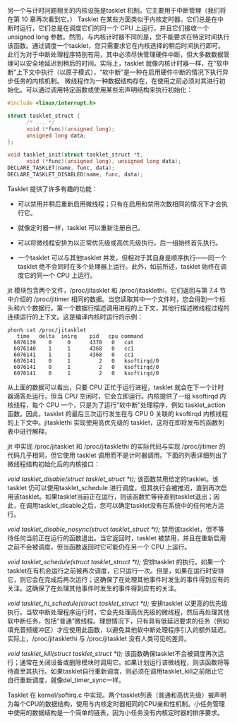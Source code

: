 另一个与计时问题相关的内核设施是tasklet 机制。它主要用于中断管理（我们将在第 10 章再次看到它。）
Tasklet 在某些方面类似于内核定时器。它们总是在中断时运行，它们总是在调度它们的同一个 CPU 上运行，并且它们接收一个 unsigned long 参数。然而，与内核计时器不同的是，您不能要求在特定时间执行该函数。通过调度一个tasklet，您只需要求它在内核选择的稍后时间执行即可。此行为对于中断处理程序特别有用，其中必须尽快管理硬件中断，但大多数数据管理可以安全地延迟到稍后的时间。实际上，tasklet 就像内核计时器一样，在“软中断”上下文中执行（以原子模式），“软中断”是一种在启用硬件中断的情况下执行异步任务的内核机制。
微线程作为一种数据结构存在，在使用之前必须对其进行初始化。可以通过调用特定函数或使用某些宏声明结构来执行初始化：
```c
#include <linux/interrupt.h>

struct tasklet_struct {
      /* ... */
      void (*func)(unsigned long);
      unsigned long data;
};

void tasklet_init(struct tasklet_struct *t,
      void (*func)(unsigned long), unsigned long data);
DECLARE_TASKLET(name, func, data);
DECLARE_TASKLET_DISABLED(name, func, data);
```
Tasklet 提供了许多有趣的功能：
- 可以禁用并稍后重新启用微线程；只有在启用和禁用次数相同的情况下才会执行它。

- 就像定时器一样，tasklet 可以重新注册自己。
- 可以将微线程安排为以正常优先级或高优先级执行。后一组始终首先执行。
- 一个tasklet 可以与其他tasklet 并发，但相对于其自身是顺序执行——同一个tasklet 绝不会同时在多个处理器上运行。此外，如前所述，tasklet 始终在调度它的同一个 CPU 上运行。

jit 模块包含两个文件，/proc/jitasklet 和 /proc/jitasklethi，它们返回与第 7.4 节中介绍的 /proc/jitimer 相同的数据。当您读取其中一个文件时，您会得到一个标头和六个数据行。第一个数据行描述调用进程的上下文，其他行描述微线程过程的连续运行的上下文。这是编译内核时运行的示例：
```
phon% cat /proc/jitasklet
   time   delta  inirq    pid   cpu command
  6076139    0     0      4370   0   cat
  6076140    1     1      4368   0   cc1
  6076141    1     1      4368   0   cc1
  6076141    0     1         2   0   ksoftirqd/0
  6076141    0     1         2   0   ksoftirqd/0
  6076141    0     1         2   0   ksoftirqd/0
```
从上面的数据可以看出，只要 CPU 正忙于运行进程，tasklet 就会在下一个计时器滴答处运行，但当 CPU 空闲时，它会立即运行。内核提供了一组 ksoftirqd 内核线程，每个 CPU 一个，只是为了运行“软中断”处理程序，例如 tasklet_action 函数。因此，tasklet 的最后三次运行发生在与 CPU 0 关联的 ksoftirqd 内核线程的上下文中。jitasklethi 实现使用高优先级的 tasklet，这将在即将发布的函数列表中进行解释。

jit 中实现 /proc/jitasklet 和 /proc/jitasklethi 的实际代码与实现 /proc/jitimer 的代码几乎相同，但它使用 tasklet 调用而不是计时器调用。下面的列表详细列出了微线程结构初始化后的内核接口：

_void tasklet_disable(struct tasklet_struct *t);_
该函数禁用给定的tasklet。该tasklet 仍可以使用tasklet_schedule 进行调度，但其执行会被推迟，直到再次启用该tasklet。如果tasklet当前正在运行，则该函数忙等待直到tasklet退出；因此，在调用tasklet_disable之后，您可以确定tasklet没有在系统中的任何地方运行。

_void tasklet_disable_nosync(struct tasklet_struct *t);_
禁用该tasklet，但不等待任何当前正在运行的函数退出。当它返回时，tasklet 被禁用，并且在重新启用之前不会被调度，但当函数返回时它可能仍在另一个 CPU 上运行。

_void tasklet_schedule(struct tasklet_struct *t);_
安排tasklet 的执行。如果一个tasklet在有机会运行之前被再次调度，它只运行一次。但是，如果在运行时安排它，则它会在完成后再次运行；这确保了在处理其他事件时发生的事件得到应有的关注。这确保了在处理其他事件时发生的事件得到应有的关注。

_void tasklet_hi_schedule(struct tasklet_struct *t);_
安排tasklet 以更高的优先级执行。当软中断处理程序运行时，它会先处理高优先级的微线程，然后再处理其他软中断任务，包括“普通”微线程。理想情况下，只有具有低延迟要求的任务（例如填充音频缓冲区）才应使用此函数，以避免其他软中断处理程序引入的额外延迟。实际上，/proc/jitasklethi 与 /proc/jitasklet 没有人类可见的差异。

_void tasklet_kill(struct tasklet_struct *t);_
该函数确保tasklet不会被调度再次运行；通常在关闭设备或删除模块时调用它。如果计划运行该微线程，则该函数将等待直至其执行。如果tasklet自行重新调度，则必须在调用tasklet_kill之前阻止它自行重新调度，就像del_timer_sync一样。

Tasklet 在 kernel/softirq.c 中实现。两个tasklet列表（普通和高优先级）被声明为每个CPU的数据结构，使用与内核定时器相同的CPU亲和性机制。小任务管理中使用的数据结构是一个简单的链表，因为小任务没有内核定时器的排序要求。